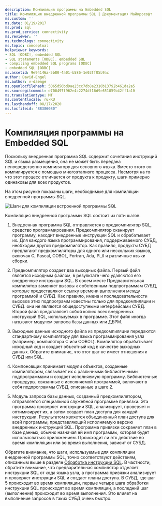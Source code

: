 ```yaml
---
description: Компиляция программы на Embedded SQL
title: Компиляция внедренной программы SQL | Документация Майкрософт
ms.custom: ''
ms.date: 01/19/2017
ms.prod: sql
ms.prod_service: connectivity
ms.reviewer: ''
ms.technology: connectivity
ms.topic: conceptual
helpviewer_keywords:
- SQL [ODBC], embedded SQL
- SQL statements [ODBC], embedded SQL
- compiling embedded SQL programs [ODBC]
- embedded SQL [ODBC]
ms.assetid: 9e94146a-5b80-4a01-b586-1e03ff05b9ac
author: David-Engel
ms.author: v-daenge
ms.openlocfilehash: 5065d50bd9ae23cc7db8a2310b13792b461da2a5
ms.sourcegitcommit: e700497f962e4c2274df16d9e651059b42ff1a10
ms.translationtype: MT
ms.contentlocale: ru-RU
ms.lasthandoff: 08/17/2020
ms.locfileid: "88386080"
---
```

# <a name="compiling-an-embedded-sql-program"></a>Компиляция программы на Embedded SQL
Поскольку внедренная программа SQL содержит сочетания инструкций SQL и языка размещения, она не может быть передана непосредственно компилятору для основного языка. Вместо этого он компилируется с помощью многоэтапного процесса. Несмотря на то что этот процесс отличается от продукта к продукту, шаги примерно одинаковы для всех продуктов.  
  
 На этом рисунке показаны шаги, необходимые для компиляции внедренной программы SQL.  
  
 ![Шаги для компиляции встроенной программы SQL](../../odbc/reference/media/pr02.gif "pr02")  
  
 Компиляция внедренной программы SQL состоит из пяти шагов.  
  
1.  Внедренная программа SQL отправляется в предкомпилятор SQL, средство программирования. Предкомпилятор сканирует программу, находит внедренные инструкции SQL и обрабатывает их. Для каждого языка программирования, поддерживаемого СУБД, необходим другой предкомпилятор. Как правило, продукты СУБД предлагают предкомпиляторы для одного или нескольких языков, включая C, Pascal, COBOL, Fortran, Ada, PL/I и различные языки сборки.  
  
2.  Предкомпилятор создает два выходных файла. Первый файл является исходным файлом, в результате чего удаляются его внедренные инструкции SQL. В своем месте Предварительная компилятор заменяет вызовы к собственным подпрограммам СУБД, которые предоставляют ссылку времени выполнения между программой и СУБД. Как правило, имена и последовательности вызовов этих подпрограмм известны только для предкомпиляции и СУБД. они не являются общедоступными интерфейсами СУБД. Второй файл представляет собой копию всех внедренных инструкций SQL, используемых в программе. Этот файл иногда называют модулем запроса базы данных или ДБРМ.  
  
3.  Выходные данные исходного файла из предкомпиляции передаются стандартному компилятору для языка программирования узла (например, компилятора C или COBOL). Компилятор обрабатывает исходный код и создает объектный код в качестве выходных данных. Обратите внимание, что этот шаг не имеет отношения к СУБД или SQL.  
  
4.  Компоновщик принимает модули объектов, созданные компилятором, связывает их с различными библиотечными подпрограммами и создает исполняемую программу. Библиотечные процедуры, связанные с исполняемой программой, включают в себя подпрограммы СУБД, описанные в шаге 2.  
  
5.  Модуль запроса базы данных, созданный предкомпилятором, отправляется специальной служебной программе привязки. Эта программа проверяет инструкции SQL, анализирует, проверяет и оптимизирует их, а затем создает план доступа для каждой инструкции. Результатом является объединенный план доступа для всей программы, представляющий исполняемую версию внедренных инструкций SQL. Программа привязки сохраняет план в базе данных, обычно назначая ей имя программы, которая будет использоваться приложением. Происходит ли это действие во время компиляции или во время выполнения, зависит от СУБД.  
  
 Обратите внимание, что шаги, используемые для компиляции внедренной программы SQL, точно соответствуют действиям, описанным выше в разделе [Обработка инструкции SQL](../../odbc/reference/processing-a-sql-statement.md). В частности, обратите внимание, что предварительная компилятор отделяет инструкции SQL от кода языка узла, а программа привязки анализирует и проверяет инструкции SQL и создает планы доступа. В СУБД, где шаг 5 происходит во время компиляции, первые четыре шага обработки инструкции SQL происходят во время компиляции, а последний шаг (выполнение) происходит во время выполнения. Это влияет на выполнение запросов в таких СУБД очень быстро.
